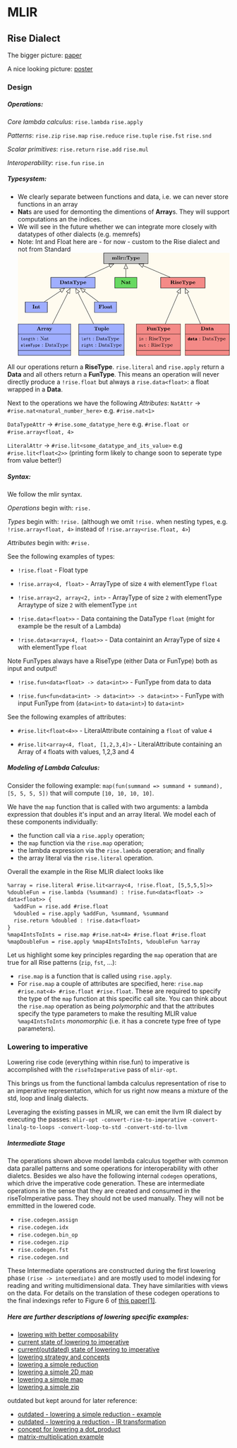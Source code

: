 # MLIR

## Rise Dialect
The bigger picture: [paper](https://michel.steuwer.info/publications/2020/AccML/)

A nice looking picture: [poster](https://drive.google.com/file/d/1mFumDjE5GHcsp9AFEDqF6kx4X9mT0LRT/view)




### Design


##### Operations:

*Core lambda calculus*:
`rise.lambda`
`rise.apply`

*Patterns*:
`rise.zip`
`rise.map`
`rise.reduce`
`rise.tuple`
`rise.fst`
`rise.snd`

*Scalar primitives*:
`rise.return`
`rise.add`
`rise.mul`

*Interoperability*:
`rise.fun`
`rise.in`
##### Typesystem:

- We clearly separate between functions and data, i.e. we can never store functions
  in an array
- **Nat**s are used for demonting the dimentions of **Array**s. They will support computations an the
  indices.
- We will see in the future whether we can integrate more closely with datatypes of other
  dialects (e.g. memrefs)
- Note: Int and Float here are - for now - custom to the Rise dialect and not from Standard 
![typesystem](ressources/type_system.png)

All our operations return a **RiseType**. `rise.literal` and `rise.apply` return a **Data** and all others return a **FunType**. 
This means an operation will never directly produce a `!rise.float` but always
a `rise.data<float>`: a float wrapped in a **Data**.

Next to the operations we have the following *Attributes*:
`NatAttr`             -> `#rise.nat<natural_number_here>`           e.g. `#rise.nat<1>`

`DataTypeAttr`        -> `#rise.some_datatype_here`                 e.g. `#rise.float or #rise.array<float, 4>`

`LiteralAttr`         -> `#rise.lit<some_datatype_and_its_value>`   e.g  `#rise.lit<float<2>>` (printing form likely to change soon to seperate type from value better!)


##### Syntax:

We follow the mlir syntax.

*Operations* begin with:      `rise.`

*Types* begin with:           `!rise.`    (although we omit `!rise.` when nesting types, e.g. `!rise.array<float, 4>` instead of `!rise.array<rise.float, 4>`)

*Attributes* begin with:      `#rise.`

See the following examples of types:

- `!rise.float` -                           Float type

- `!rise.array<4, float>` -                 ArrayType of size `4` with elementType `float`

- `!rise.array<2, array<2, int>` -         ArrayType of size `2` with elementType Arraytype of size `2` with elementType `int`


- `!rise.data<float>>` -                    Data containing the DataType `float` (might for example be the result of a Lambda)
  
- `!rise.data<array<4, float>>` -           Data containint an ArrayType of size `4` with elementType `float`

Note FunTypes always have a RiseType (either Data or FunType) both as input and output!

- `!rise.fun<data<float> -> data<int>>` -   FunType from data<float> to data<int>
  
- `!rise.fun<fun<data<int> -> data<int>> -> data<int>>` -   FunType with input FunType from (`data<int>` to `data<int>`) to `data<int>` 

See the following examples of attributes:

- `#rise.lit<float<4>>` -                   LiteralAttribute containing a `float` of value `4`

- `#rise.lit<array<4, float, [1,2,3,4]>` - LiteralAttribute containing an Array of `4` floats with values, 1,2,3 and 4 

##### Modeling of Lambda Calculus:

Consider the following example: `map(fun(summand => summand + summand), [5, 5, 5, 5])` that will compute `[10, 10, 10, 10]`.

We have the `map` function that is called with two arguments: a lambda expression that doubles it's input and an array literal.
We model each of these components individually:
 - the function call via a `rise.apply` operation;
 - the `map` function via the `rise.map` operation;
 - the lambda expression via the `rise.lambda` operation; and finally
 - the array literal via the `rise.literal` operation.
 
Overall the example in the Rise MLIR dialect looks like
```
%array = rise.literal #rise.lit<array<4, !rise.float, [5,5,5,5]>>
%doubleFun = rise.lambda (%summand) : !rise.fun<data<float> -> data<float>> {
  %addFun = rise.add #rise.float
  %doubled = rise.apply %addFun, %summand, %summand
  rise.return %doubled : !rise.data<float>
}
%map4IntsToInts = rise.map #rise.nat<4> #rise.float #rise.float
%mapDoubleFun = rise.apply %map4IntsToInts, %doubleFun %array
```

Let us highlight some key principles regarding the `map` operation that are true for all Rise patterns (`zip`, `fst`, ...):
- `rise.map` is a function that is called using `rise.apply`.
- For `rise.map` a couple of attributes are specified, here: `rise.map #rise.nat<4> #rise.float #rise.float`.
  These are required to specify the type of the `map` function at this specific call site.
  You can think about the `rise.map` operation as being *polymorphic* and that the attributes specify the type parameters to make the resulting MLIR value `%map4IntsToInts` *monomorphic* (i.e. it has a concrete type free of type parameters).

### Lowering to imperative

Lowering rise code (everything within rise.fun) to imperative is accomplished
with the `riseToImperative` pass of `mlir-opt`.

This brings us from the functional lambda calculus representation of rise to an imperative
representation, which for us right now means a mixture of the std, loop and
linalg dialects.

Leveraging the existing passes in MLIR, we can emit the llvm IR dialect by
executing the passes: `mlir-opt -convert-rise-to-imperative -convert-linalg-to-loops -convert-loop-to-std -convert-std-to-llvm`


##### Intermediate Stage
The operations shown above model lambda calculus together with common data parallel patterns and some operations for interoperability with other dialetcs.
Besides we also have the following internal `codegen` operations, which drive the imperative code generation. These are intermediate operations in the sense that they are created and consumed in the riseToImperative pass. They should not be used manually. They will not be emmitted in the lowered code.

- `rise.codegen.assign`
- `rise.codegen.idx`
- `rise.codegen.bin_op`
- `rise.codegen.zip`
- `rise.codegen.fst`
- `rise.codegen.snd`

These Intermediate operations are constructed during the first lowering phase
`(rise -> intermediate)` and are mostly used to model indexing for reading and
writing multidimensional data. They have similarities with views on the data. For details on the translation of these codegen
operations to the final indexings refer to Figure 6 of [this paper[1]](https://michel.steuwer.info/files/publications/2017/arXiv-2017.pdf).



##### Here are further descriptions of lowering specific examples:
- [lowering with better composability](lowering/lowering_with_better_composability.md)
- [current state of lowering to imperative](lowering/state_of_lowering_23_03.md)
- [current(outdated) state of lowering to imperative](lowering/state_of_lowering.md)
- [lowering strategy and concepts](lowering/lowering_strategy_and_concepts.md)
- [lowering a simple reduction](lowering/simple_reduction_lowering.md)
- [lowering a simple 2D map](lowering/simple_2D_map_lowering.md)
- [lowering a simple map](lowering/simple_map_lowering.md)
- [lowering a simple zip](lowering/simple_zip_lowering.md)

outdated but kept around for later reference:
- [outdated - lowering a simple reduction - example](lowering/old_reduce_lowering_to_imperative.md)
- [outdated - lowering a reduction - IR transformation](lowering/old_reduction_lowering_IR_transformations.md)
- [concept for lowering a dot_product](lowering/concept_for_lowering_dot_product.md)
- [matrix-multiplication example](lowering/matrix_multiplication_example_uday.md)
